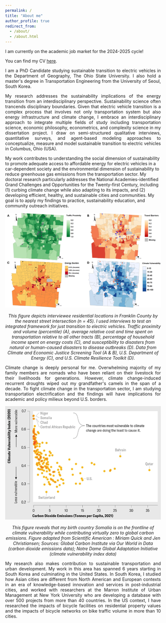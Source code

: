 ```yaml
---
permalink: /
title: "About me"
author_profile: true
redirect_from: 
  - /about/
  - /about.html
---
```

<p align="justify">I am currently on the academic job market for the 2024-2025 cycle!</p>

<p align="justify">You can find my CV <a href="/files/Abdirashid.pdf" target="_blank" rel="noopener noreferrer">here</a>.</p>

<p align="justify">I am a PhD Candidate studying sustainable transition to electric vehicles in the Department of Geography, The Ohio State University. I also hold a master's degree in Transportation Engineering from the University of Seoul, South Korea.</p>

<p align="justify">My research addresses the sustainability implications of the energy transition from an interdisciplinary perspective. Sustainability science often trancends disciplinary boundaries. Given that electric vehicle transition is a complex process that involves not only transportation system but also energy infrastructure and climate change, I embrace an interdisciplinary approach to integrate multiple fields of study including transportation science, economic philosophy, econometrics, and complexity science in my dissertation project. I draw on semi-structured qualitative interviews, quantitative surveys, and agent-based modeling approaches to conceptualize, measure and model sustainable transition to electric vehicles in Columbus, Ohio (USA).</p>

My work contributes to understanding the social dimension of sustainability to promote adequate access to affordable energy for electric vehicles in a car-dependent society and the environmental dimension of sustainability to reduce greenhouse gas emissions from the transportation sector. My doctoral research particularly addresses the National Academies-identified Grand Challenges and Opportunities for the Twenty-first Century, including (1) curbing climate change while also adapting to its impacts, and (2) developing efficient, healthy, and sustainable cities and communities. My goal is to apply my findings to practice, sustainability education, and community outreach initiatives.</p>

<p align="center"> <img src="/images/dissertation.png" style = "border:0"> </p>
<p font size = "8" align="center"><i> This figure depicts interviewee residential locations in Franklin County by the nearest street intersection (n = 45). I used interviews to test an integrated framework for just transition to electric vehicles. Traffic proximity and volume (percentile) (A), average relative cost and time spent on transportation relative to all other tracts (B), percentage of household income spent on energy costs (C), and susceptibility to disasters from natural or human-caused disasters to disease outbreaks (D). Data from Climate and Economic Justice Screening Tool (A & B), U.S. Department of Energy (C), and U.S. Climate Resilience Toolkit (D). </i></p>

<p align="justify">Climate change is deeply personal for me. Overwhelming majority of my family members are nomads who have been reliant on their livestock for their livelihoods for generations. However, climate change-induced recurrent droughts wiped out my grandfather's camels in the span of a decade. To fight climate change in the transportation sector, I am studying transportation electrification and the findings will have implications for academic and policy milieux beyond U.S. borders. </p>

<p align="center"> <img src="/images/Somalia.png" style = "border:0"> </p>
<p font size = "8" align="center"><i> This figure reveals that my birth country Somalia is on the frontline of climate vulnerability while contributing virtually zero to global carbon emissions. Figure adapted from Scientific American : Miriam Quick and Jen Christiansen; Sources: Global Carbon Institute via Our World in Data (carbon dioxide emissions data); Notre Dame Global Adaptation Initiative (climate vulnerability index data) </i></p>

<p align="justify">My research also makes contribution to sustainable transportation and urban development. My work in this area has spanned 6 years starting in South Korea and culminating in the United States. In South Korea, I studied how Asian cities are different from North American and European contexts in an era of knowledge-based innovation and services in post-industrial cities, and worked with researchers at the Marron Institute of Urban Management at New York University who are developing a database with over 500 projects from more than 40 countries. In the US context, I have researched the impacts of bicycle facilities on residential property values and the impacts of bicycle networks on bike traffic volume in more than 10 cities.  </p>
